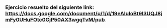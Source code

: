 ### Ejercicio resuelto del siguiente link: https://docs.google.com/document/u/1/d/19eAluIoBt9l3UQJ8jmFy0UHuFOtc0GjP50AX3wgqTvM/pub 
